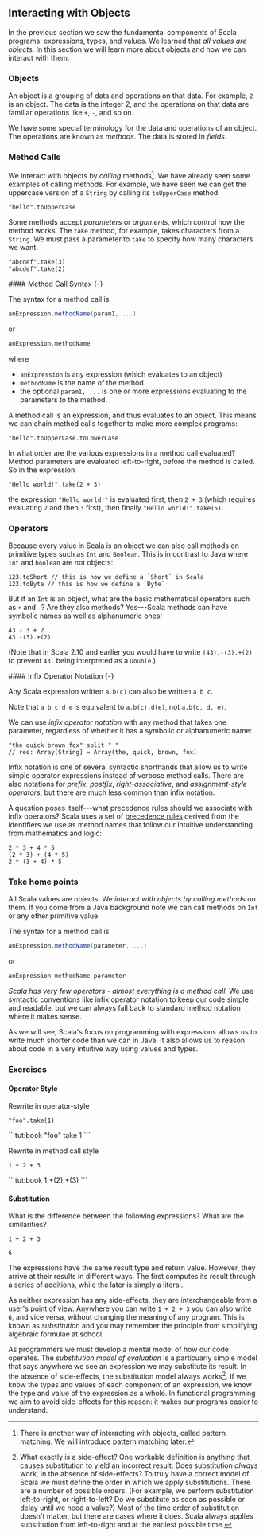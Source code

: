## Interacting with Objects


In the previous section we saw the fundamental components of Scala programs: expressions, types, and values. We learned that *all values are objects*. In this section we will learn more about objects and how we can interact with them.

### Objects

An object is a grouping of data and operations on that data. For example, `2` is an object. The data is the integer 2, and the operations on that data are familiar operations like `+`, `-`, and so on.

We have some special terminology for the data and operations of an object. The operations are known as *methods*. The data is stored in *fields*.

### Method Calls

We interact with objects by *calling* methods[^patterns]. We have already seen some examples of calling methods. For example, we have seen we can get the uppercase version of a `String` by calling its `toUpperCase` method.

```tut:book
"hello".toUpperCase
```

Some methods accept *parameters* or *arguments*, which control how the method works. The `take` method, for example, takes characters from a `String`. We must pass a parameter to `take` to specify how many characters we want.

```tut:book
"abcdef".take(3)
"abcdef".take(2)
```

<div class="callout callout-info">
#### Method Call Syntax {-}

The syntax for a method call is

```scala
anExpression.methodName(param1, ...)
```

or

```scala
anExpression.methodName
```

where

- `anExpression` is any expression (which evaluates to an object)
- `methodName` is the name of the method
- the optional `param1, ...` is one or more expressions evaluating to the parameters to the method.
</div>

A method call is an expression, and thus evaluates to an object. This means we can chain method calls together to make more complex programs:

```tut:book
"hello".toUpperCase.toLowerCase
```

In what order are the various expressions in a method call evaluated? Method parameters are evaluated left-to-right, before the method is called. So in the expression

```tut:book
"Hello world!".take(2 + 3)
```

the expression `"Hello world!"` is evaluated first, then `2 + 3` (which requires evaluating `2` and then `3` first), then finally `"Hello world!".take(5)`.

### Operators

Because every value in Scala is an object we can also call methods on primitive types such as `Int` and `Boolean`. This is in contrast to Java where `int` and `boolean` are not objects:

```tut:book
123.toShort // this is how we define a `Short` in Scala
123.toByte // this is how we define a `Byte`
```

But if an `Int` is an object, what are the basic methematical operators such as `+` and `-`? Are they also methods? Yes---Scala methods can have symbolic names as well as alphanumeric ones!

```tut:book
43 - 3 + 2
43.-(3).+(2)
```

(Note that in Scala 2.10 and earlier you would have to write `(43).-(3).+(2)` to prevent `43.` being interpreted as a `Double`.)

<div class="callout callout-info">
#### Infix Operator Notation {-}

Any Scala expression written `a.b(c)` can also be written `a b c`.

Note that `a b c d e` is equivalent to `a.b(c).d(e)`, not `a.b(c, d, e)`.
</div>

We can use *infix operator notation* with any method that takes one parameter, regardless of whether it has a symbolic or alphanumeric name:

```tut:book:silent
"the quick brown fox" split " "
// res: Array[String] = Array(the, quick, brown, fox)
```

Infix notation is one of several syntactic shorthands that allow us to write simple operator expressions instead of verbose method calls. There are also notations for *prefix*, *postfix*, *right-associative*, and *assignment-style operators*, but there are much less common than infix notation.

A question poses itself---what precedence rules should we associate with infix operators? Scala uses a set of [precedence rules] derived from the identifiers we use as method names that follow our intuitive understanding from mathematics and logic:

```tut:book
2 * 3 + 4 * 5
(2 * 3) + (4 * 5)
2 * (3 + 4) * 5
```

### Take home points

All Scala values are objects. We *interact with objects by calling methods* on them. If you come from a Java background note we can call methods on `Int` or any other primitive value.

The syntax for a method call is

```scala
anExpression.methodName(parameter, ...)
```

or

```scala
anExpression methodName parameter
```

*Scala has very few operators - almost everything is a method call.* We use syntactic conventions like infix operator notation to keep our code simple and readable, but we can always fall back to standard method notation where it makes sense.

As we will see, Scala's focus on programming with expressions allows us to write much shorter code than we can in Java. It also allows us to reason about code in a very intuitive way using values and types.

### Exercises

#### Operator Style

Rewrite in operator-style

```tut:book
"foo".take(1)
```

<div class="solution">
```tut:book
"foo" take 1
```
</div>

Rewrite in method call style

```tut:book
1 + 2 + 3
```

<div class="solution">
```tut:book
1.+(2).+(3)
```
</div>

#### Substitution

What is the difference between the following expressions? What are the similarities?

```tut:book:silent
1 + 2 + 3

6
```

<div class="solution">
The expressions have the same result type and return value. However, they arrive at their results in different ways. The first computes its result through a series of additions, while the later is simply a literal.

As neither expression has any side-effects, they are interchangeable from a user's point of view. Anywhere you can write `1 + 2 + 3` you can also write `6`, and vice versa, without changing the meaning of any program. This is known as *substitution* and you may remember the principle from simplifying algebraic formulae at school.

As programmers we must develop a mental model of how our code operates. The *substitution model of evaluation* is a particuarly simple model that says anywhere we see an expression we may substitute its result. In the absence of side-effects, the substitution model always works[^side-effects]. If we know the types and values of each component of an expression, we know the type and value of the expression as a whole. In functional programming we aim to avoid side-effects for this reason: it makes our programs easier to understand.
</div>

[^side-effects]: What exactly is a side-effect? One workable definition is anything that causes substitution to yield an incorrect result. Does substitution *always* work, in the absence of side-effects? To truly have a correct model of Scala we must define the order in which we apply substitutions. There are a number of possible orders. (For example, we perform substitution left-to-right, or right-to-left? Do we substitute as soon as possible or delay until we need a value?) Most of the time order of substitution doesn't matter, but there are cases where it does. Scala always applies substitution from left-to-right and at the earliest possible time.

[precedence rules]: http://stackoverflow.com/questions/2922347/operator-precedence-in-scala

[^patterns]: There is another way of interacting with objects, called pattern matching. We will introduce pattern matching later.

